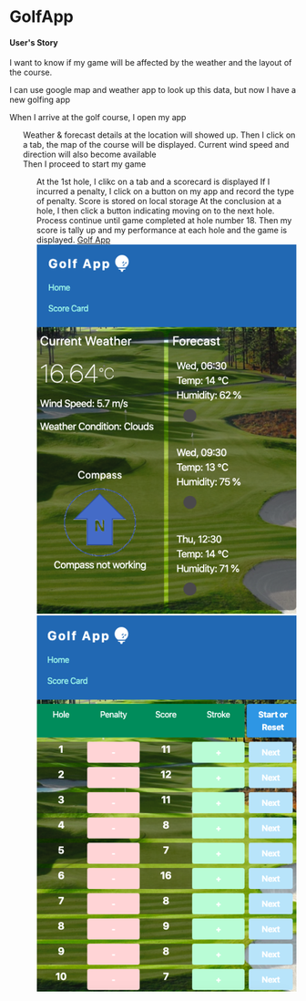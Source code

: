 <h1>GolfApp</h1>

<h4>User's Story</h4>
<p>
I want to know if my game will be affected by the weather and the layout of the course.
</p>
<p>
I can use google map and weather app to look up this data, but now I have a new golfing app
</p>

When I arrive at the golf course, I open my app
<ul>
<ls>
Weather & forecast details at the location will showed up.
</ls>
<ls>
Then I click on a tab, the map of the course will be displayed.
</ls>
<ls>
Current wind speed and direction will also become available
</ls>
<div>
Then I proceed to start my game
</div>
<ul>
<ls>
At the 1st hole, I clikc on a tab and a scorecard is displayed
</ls>
<ls>
If I incurred a penalty, I click on a button on my app and record the type of penalty. Score is stored on local storage
</ls>
<ls>
At the conclusion at a hole, I then click a button indicating moving on to the next hole.
</ls>
<ls>
Process continue until game completed at hole number 18.
</ls>
<ls>
Then my score is tally up and my performance at each hole and the game is displayed.
</ls>
<a href='https://udara.github.io/after_one_of_Jupiter-s_moons/'>Golf App</a>
<img src='assets/screenshot.png' alt='screenshothome'>
<img src='assets/screenshotsc.png' alt='screenshotscorecard'>